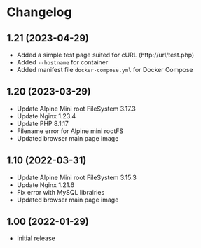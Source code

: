 # Changelog

## 1.21 (2023-04-29)

- Added a simple test page suited for cURL (http://url/test.php)
- Added `--hostname` for container
- Added manifest file `docker-compose.yml` for Docker Compose

## 1.20 (2023-03-29)

- Update Alpine Mini root FileSystem 3.17.3
- Update Nginx 1.23.4
- Update PHP 8.1.17
- Filename error for Alpine mini rootFS
- Updated browser main page image

## 1.10 (2022-03-31)

- Update Alpine Mini root FileSystem 3.15.3
- Update Nginx 1.21.6
- Fix error with MySQL librairies
- Updated browser main page image

## 1.00 (2022-01-29)

- Initial release
